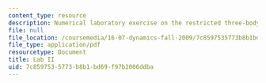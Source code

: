 ```yaml
---
content_type: resource
description: Numerical laboratory exercise on the restricted three-body problem.
file: null
file_location: /coursemedia/16-07-dynamics-fall-2009/7c8597535773b8b1bd69f97b2006ddba_MIT16_07F09_lab2.pdf
file_type: application/pdf
resourcetype: Document
title: Lab II
uid: 7c859753-5773-b8b1-bd69-f97b2006ddba
---
```

